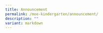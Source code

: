 ```yaml
---
title: Announcement
permalink: /moe-kindergarten/announcement/
description: ""
variant: markdown
---
```


